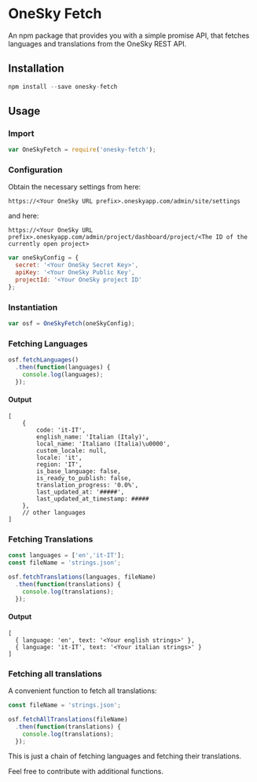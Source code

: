 # OneSky Fetch
An npm package that provides you with a simple promise API, that fetches languages and translations 
from the OneSky REST API.

## Installation
```javascript
npm install --save onesky-fetch
```

## Usage

### Import

```javascript
var OneSkyFetch = require('onesky-fetch');
```

### Configuration

Obtain the necessary settings from here:
 
```https://<Your OneSky URL prefix>.oneskyapp.com/admin/site/settings```

and here:
 
```https://<Your OneSky URL prefix>.oneskyapp.com/admin/project/dashboard/project/<The ID of the currently open project>```

```javascript
var oneSkyConfig = {
  secret: '<Your OneSky Secret Key>',
  apiKey: '<Your OneSky Public Key',
  projectId: '<Your OneSky project ID'
};
```

### Instantiation

```javascript
var osf = OneSkyFetch(oneSkyConfig);
```

### Fetching Languages

```javascript
osf.fetchLanguages()
  .then(function(languages) {
    console.log(languages);
  });
```

#### Output

```
[ 
    { 
        code: 'it-IT',
        english_name: 'Italian (Italy)',
        local_name: 'Italiano (Italia)\u0000',
        custom_locale: null,
        locale: 'it',
        region: 'IT',
        is_base_language: false,
        is_ready_to_publish: false,
        translation_progress: '0.0%',
        last_updated_at: '#####',
        last_updated_at_timestamp: ##### 
    },
    // other languages
]

```


### Fetching Translations

```javascript
const languages = ['en','it-IT'];
const fileName = 'strings.json';

osf.fetchTranslations(languages, fileName)
  .then(function(translations) {
    console.log(translations);
  });
```

#### Output

```
[
  { language: 'en', text: '<Your english strings>' },
  { language: 'it-IT', text: '<Your italian strings>' }
]
```

### Fetching all translations

A convenient function to fetch all translations:

```javascript
const fileName = 'strings.json';

osf.fetchAllTranslations(fileName)
  .then(function(translations) {
    console.log(translations);
  });
```

This is just a chain of fetching languages and fetching their translations.

Feel free to contribute with additional functions.
